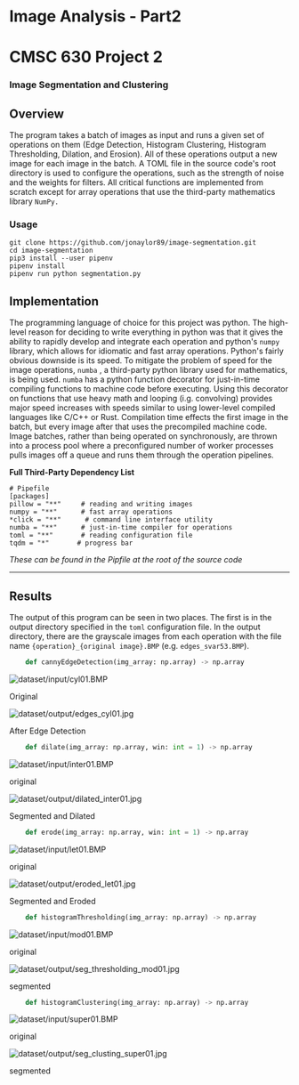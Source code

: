 # Image Analysis - Part2

# CMSC 630 Project 2

### Image Segmentation and Clustering

## Overview

The program takes a batch of images as input and runs a given set of operations on them (Edge Detection, Histogram Clustering, Histogram Thresholding, Dilation, and Erosion). All of these operations output a new image for each image in the batch. A TOML file in the source code's root directory is used to configure the operations, such as the strength of noise and the weights for filters. All critical functions are implemented from scratch except for array operations that use the third-party mathematics library `NumPy.` 

### Usage

    git clone https://github.com/jonaylor89/image-segmentation.git
    cd image-segmentation
    pip3 install --user pipenv
    pipenv install
    pipenv run python segmentation.py

## Implementation

The programming language of choice for this project was python. The high-level reason for deciding to write everything in python was that it gives the ability to rapidly develop and integrate each operation and python's `numpy` library, which allows for idiomatic and fast array operations. Python's fairly obvious downside is its speed. To mitigate the problem of speed for the image operations, `numba` , a third-party python library used for mathematics, is being used. `numba` has a python function decorator for just-in-time compiling functions to machine code before executing. Using this decorator on functions that use heavy math and looping (i.g. convolving) provides major speed increases with speeds similar to using lower-level compiled languages like C/C++ or Rust. Compilation time effects the first image in the batch, but every image after that uses the precompiled machine code. Image batches, rather than being operated on synchronously, are thrown into a process pool where a preconfigured number of worker processes pulls images off a queue and runs them through the operation pipelines. 

**Full Third-Party Dependency List**

    # Pipefile
    [packages]
    pillow = "**"     # reading and writing images
    numpy = "**"      # fast array operations
    *click = "**"      # command line interface utility
    numba = "**"      # just-in-time compiler for operations
    toml = "**"       # reading configuration file
    tqdm = "*"       # progress bar

*These can be found in the Pipfile at the root of the source code*

---

## Results

The output of this program can be seen in two places. The first is in the output directory specified in the `toml` configuration file. In the output directory, there are the grayscale images from each operation with the file name `{operation}_{original image}.BMP` (e.g. `edges_svar53.BMP`).

```python
    def cannyEdgeDetection(img_array: np.array) -> np.array
```

![dataset/input/cyl01.BMP](dataset/input/cyl01.BMP)

Original

![dataset/output/edges_cyl01.jpg](dataset/output/edges_cyl01.jpg)

After Edge Detection

```python
    def dilate(img_array: np.array, win: int = 1) -> np.array
```

![dataset/input/inter01.BMP](dataset/input/inter01.BMP)

original

![dataset/output/dilated_inter01.jpg](dataset/output/dilated_inter01.jpg)

Segmented and Dilated

```python
    def erode(img_array: np.array, win: int = 1) -> np.array
```

![dataset/input/let01.BMP](dataset/input/let01.BMP)

original

![dataset/output/eroded_let01.jpg](dataset/output/eroded_let01.jpg)

Segmented and Eroded

```python
    def histogramThresholding(img_array: np.array) -> np.array
```

![dataset/input/mod01.BMP](dataset/input/mod01.BMP)

original

![dataset/output/seg_thresholding_mod01.jpg](dataset/output/seg_thresholding_mod01.jpg)

segmented

```python
    def histogramClustering(img_array: np.array) -> np.array
```

![dataset/input/super01.BMP](dataset/input/super01.BMP)

original

![dataset/output/seg_clusting_super01.jpg](dataset/output/seg_clusting_super01.jpg)

segmented